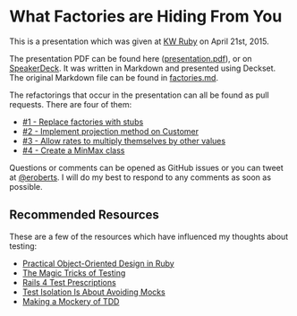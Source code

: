 # What Factories are Hiding From You

This is a presentation which was given at [KW Ruby](http://kwruby.ca/) on April 21st, 2015.

The presentation PDF can be found here ([presentation.pdf](presentation.pdf)),
or on [SpeakerDeck](https://speakerdeck.com/ericroberts/what-factories-are-hiding-from-you).
It was written in Markdown and presented using Deckset.
The original Markdown file can be found in [factories.md](factories.md).

The refactorings that occur in the presentation can all be found as pull requests.
There are four of them:

- [#1 - Replace factories with stubs](https://github.com/ericroberts/factories/pull/5)
- [#2 - Implement projection method on Customer](https://github.com/ericroberts/factories/pull/6)
- [#3 - Allow rates to multiply themselves by other values](https://github.com/ericroberts/factories/pull/7)
- [#4 - Create a MinMax class](https://github.com/ericroberts/factories/pull/8)

Questions or comments can be opened as GitHub issues or you can tweet at [@eroberts](https://twitter.com/eroberts).
I will do my best to respond to any comments as soon as possible.

## Recommended Resources

These are a few of the resources which have influenced my thoughts about testing:

- [Practical Object-Oriented Design in Ruby](http://www.poodr.com/)
- [The Magic Tricks of Testing](https://www.youtube.com/watch?v=URSWYvyc42M)
- [Rails 4 Test Prescriptions](https://pragprog.com/book/nrtest2/rails-4-test-prescriptions)
- [Test Isolation Is About Avoiding Mocks](https://www.destroyallsoftware.com/blog/2014/test-isolation-is-about-avoiding-mocks)
- [Making a Mockery of TDD](http://devblog.avdi.org/2011/09/06/making-a-mockery-of-tdd/)
